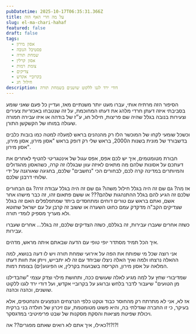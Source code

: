 ```yaml
---
pubDatetime: 2025-10-17T06:35:31.366Z
title: על מה חרי האף הזה
slug: el-ma-chari-hahaf
featured: false
draft: false
tags:
  - אסון מירון
  - פסטיבל הנובה
  - שמחת תורה
  - אסון קרלין
  - צומת רמות
  - צדיקים
  - בקרוביי אקדש
  - חילול חג
description: דודי ירד לגנו ללקוט שושנים בשמחת תורה
---
```

הסיפור הזה מרתיח אותי, עברו מעט יותר משנתיים מאז, 
ועדיין כל פעם שאני שומע בסביבתי 
איזה דעתן חרדי מלהג את דעתו המחוכמת, 
על זה שנטבחו באכזריות צעירים וצעירות בנובה בגלל שהיה שם פריצות,
חילול חג, ע״ז של בודהה או איזו עבירה חמורה שעולה במוחו של הקשקשן התורן.

וכשכל שומעי לקחו של המוכשר הלז רק מהנהנים בראש למעלה למטה כמו בובות כלבים בדשבורד של מונית בשנות ה2000, בראש שלי רק דופק בראש "אסון מירון, אסון מירון, אסון מירון".

חבורת מטומטמים, איך יש לכם אפס, אפס עגול של אינטגריטי להטיף לאחרים את דעתכם על אסונות שלהם מה מתאים לאיזה עוון שבגללו זה קרה, כשהאסון מהגדולים והמיותרים במדינה קרה לכם, לבחורים הכי "נחשבים" שלכם, בחגיגה שאורגנה על ידי שלוחי דרבנן שלכם.

אז מה? גם שם זה היה בגלל חילול משהו? גם שם זה היה בגלל עבודה זרה? 
גם הבחורים 
שלכם זה הגיע להם בגלל ההתנהגות שלהם??? או ששם פתאום זהו, 
זה כבר מישהו אחר אשם, 
ואתם בראש עם טורים דוחים ומתחסדים ביתד 
שמתפלפלים האם זה בגלל שצדיקים הקב"ה מדקדק עמם כחוט השערה או 
ששוב זה קרבן על עם ישראל שחוטא ולא מעריך מספיק לומדי תורה.

כשזה אחרים שעברו עבירות, זה בגללם, כשזה הצדיקים שלכם, זה בגלל... אחרים שעברו עבירות.

איך הכל תמיד מסתדר יופי טופי עם הדעה שבאתם איתה מראש, מדהים.

אני רוצה שכל מי שפותח את הפה על אירועי שמחת תורה ויש לו דעה בנושא, למה ההאלה נרצחו ולמה ואיך האלה ניצלו שביחד עם זה לא יתבייש, וייתן את חוות דעתו המלאה על אסון מירון, הקריסה בשבועות בקרלין, או הפיגוע(ים) בצומת רמות.

שמדיבורי שחץ על למה מגיע לאלה שעושים ככה, ותחושת מילוי וצדק עצמי "שהבדילנו מן הטועים" שיעבור לדבר בלחש וברוגע על בקרוביי אקדש, ועל דודי ירד לגנו ללקוט שושנים, וכהנה וכהנה.

אז לא, אני לא מתרתח רק מהחוסר כבוד וטקט כלפי הנרצחים הנפצעים והנחטפים, אלא בעיקר, כי זו החברה שגדלתי בה, והיא פשוט מטומטמת, עם זיכרון של חולדה בני ברקית ויכולת שפיטת מציאות והסקת מסקנות של שבט פרימיטיבי במדגסקר.

כאילו, איך אתם לא רואים שאתם מפגרים?? אה?!?!?!